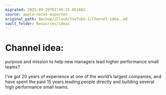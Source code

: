 ```yaml
---
migrated: 2025-09-20T01:46:15.851662
source: apple-notes-exporter
original_path: Backup/iCloud/YouTube-1/Channel idea-.md
vault_folder: Resources/ideas
---
```

# Channel idea: 

purpose and mission to help new managers lead higher performance small teams? 

I’ve got 20 years of experience at one of the world’s largest companies, and have spent the past 15 years leading people directly and building several high performance small teams. 

